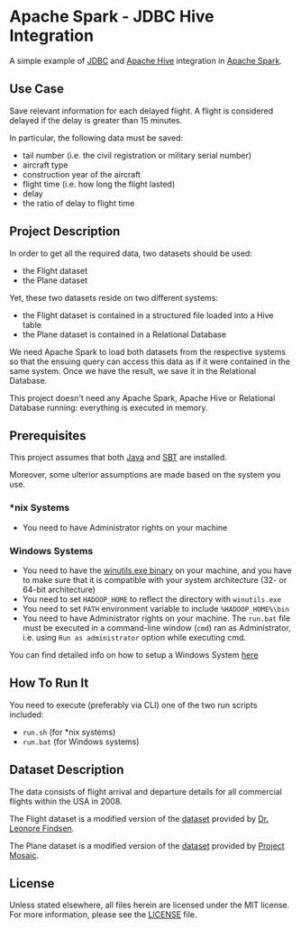 # Apache Spark - JDBC Hive Integration
A simple example of [JDBC](http://www.oracle.com/technetwork/java/javase/jdbc/index.html) and [Apache Hive](https://hive.apache.org/) integration in [Apache Spark](https://spark.apache.org/).

## Use Case
Save relevant information for each delayed flight. A flight is considered delayed if the delay is greater than 15 minutes.

In particular, the following data must be saved:
- tail number (i.e. the civil registration or military serial number)
- aircraft type
- construction year of the aircraft
- flight time (i.e. how long the flight lasted)
- delay
- the ratio of delay to flight time

## Project Description 
In order to get all the required data, two datasets should be used: 
- the Flight dataset
- the Plane dataset

Yet, these two datasets reside on two different systems: 
- the Flight dataset is contained in a structured file loaded into a Hive table
- the Plane dataset is contained in a Relational Database

We need Apache Spark to load both datasets from the respective systems so that the ensuing query can access this data as 
if it were contained in the same system. Once we have the result, we save it in the Relational Database. 

This project doesn't need any Apache Spark, Apache Hive or Relational Database running: everything is executed in memory.

## Prerequisites
This project assumes that both [Java](https://java.com/en/download/) and [SBT](http://www.scala-sbt.org/) are installed.

Moreover, some ulterior assumptions are made based on the system you use. 

### *nix Systems
- You need to have Administrator rights on your machine

### Windows Systems
- You need to have the [winutils.exe binary](https://github.com/steveloughran/winutils/raw/master/hadoop-2.7.1/bin/winutils.exe)
on your machine, and you have to make sure that it is compatible with your system architecture (32- or 64-bit architecture)
- You need to set `HADOOP_HOME` to reflect the directory with `winutils.exe`
- You need to set `PATH` environment variable to include `%HADOOP_HOME%\bin`
- You need to have Administrator rights on your machine. The `run.bat` file must be executed in a command-line window 
(`cmd`) ran as Administrator, i.e. using `Run as administrator` option while executing cmd.

You can find detailed info on how to setup a Windows System [here](https://jaceklaskowski.gitbooks.io/mastering-apache-spark/spark-tips-and-tricks-running-spark-windows.html)

## How To Run It
You need to execute (preferably via CLI) one of the two run scripts included:
- `run.sh` (for *nix systems)
- `run.bat` (for Windows systems)

## Dataset Description
The data consists of flight arrival and departure details for all commercial flights within the USA in 2008.

The Flight dataset is a modified version of the [dataset](http://www.stat.purdue.edu/~lfindsen/stat350/airline2008NovS.txt) 
provided by [Dr. Leonore Findsen](http://www.stat.purdue.edu/~lfindsen/).

The Plane dataset is a modified version of the [dataset](https://github.com/ProjectMOSAIC/databases/blob/master/Data/plane-data.csv) 
provided by [Project](https://github.com/ProjectMOSAIC) [Mosaic](http://mosaic-web.org/).

## License
Unless stated elsewhere, all files herein are licensed under the MIT license. 
For more information, please see the [LICENSE](https://github.com/Vincibean/SparkJdbcHiveIntegration/blob/master/LICENSE) file.